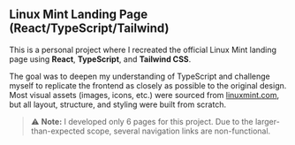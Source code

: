 ## **Linux Mint Landing Page (React/TypeScript/Tailwind)**

This is a personal project where I recreated the official Linux Mint landing page using **React**, **TypeScript**, and **Tailwind CSS**.

The goal was to deepen my understanding of TypeScript and challenge myself to replicate the frontend as closely as possible to the original design. Most visual assets (images, icons, etc.) were sourced from [linuxmint.com](https://linuxmint.com), but all layout, structure, and styling were built from scratch.

> ⚠️ **Note:** I developed only 6 pages for this project. Due to the larger-than-expected scope, several navigation links are non-functional.
